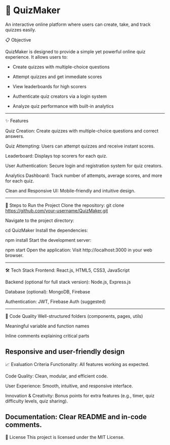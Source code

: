 # 🧠 QuizMaker

An interactive online platform where users can create, take, and track quizzes easily.

📋 Objective
<br>

QuizMaker is designed to provide a simple yet powerful online quiz experience.
It allows users to:

- Create quizzes with multiple-choice questions

- Attempt quizzes and get immediate scores

- View leaderboards for high scorers

- Authenticate quiz creators via a login system

- Analyze quiz performance with built-in analytics

-----
✨ Features

Quiz Creation:
Create quizzes with multiple-choice questions and correct answers.

Quiz Attempting:
Users can attempt quizzes and receive instant scores.

Leaderboard:
Displays top scorers for each quiz.

User Authentication:
Secure login and registration system for quiz creators.

Analytics Dashboard:
Track number of attempts, average scores, and more for each quiz.

Clean and Responsive UI:
Mobile-friendly and intuitive design.

---------

🚀 Steps to Run the Project
Clone the repository:
git clone https://github.com/your-username/QuizMaker.git

Navigate to the project directory:


cd QuizMaker
Install the dependencies:

npm install
Start the development server:


npm start
Open the application: Visit http://localhost:3000 in your web browser.

-----

🛠️ Tech Stack
Frontend: React.js, HTML5, CSS3, JavaScript

Backend (optional for full stack version): Node.js, Express.js

Database (optional): MongoDB, Firebase

Authentication: JWT, Firebase Auth (suggested)

------
📑 Code Quality
Well-structured folders (components, pages, utils)

Meaningful variable and function names

Inline comments explaining critical parts

Responsive and user-friendly design
------


📈 Evaluation Criteria
Functionality: All features working as expected.

Code Quality: Clean, modular, and efficient code.

User Experience: Smooth, intuitive, and responsive interface.

Innovation & Creativity: Bonus points for extra features (e.g., timer, quiz difficulty levels, quiz sharing).

Documentation: Clear README and in-code comments.
-----

📜 License
This project is licensed under the MIT License.

